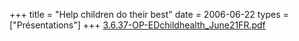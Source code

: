 +++
title = "Help children do their best"
date = 2006-06-22
types = ["Présentations"]
+++
[3.6.37-OP-EDchildhealth_June21FR.pdf](/files/3.6.37-OP-EDchildhealth_June21FR.pdf)
